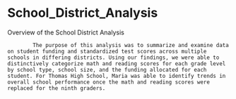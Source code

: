 # School_District_Analysis


Overview of the School District Analysis
	
			The purpose of this analysis was to summarize and examine data on student funding and standardized test scores across multiple schools in differing districts. Using our findings, we were able to distinctively categorize math and reading scores for each grade level by school type, school size, and the funding allocated for each student. For Thomas High School, Maria was able to identify trends in overall school performance once the math and reading scores were replaced for the ninth graders.


